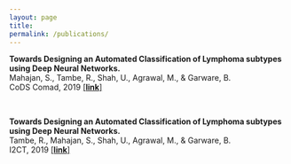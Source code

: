 ```yaml
---
layout: page
title: 
permalink: /publications/
---
```


**Towards Designing an Automated Classification of Lymphoma subtypes using Deep Neural Networks.**<br> 
Mahajan, S., Tambe, R., Shah, U., Agrawal, M., & Garware, B.<br>
CoDS Comad, 2019 [[**link**]](https://dl.acm.org/doi/abs/10.1145/3297001.3297019)

<br>


**Towards Designing an Automated Classification of Lymphoma subtypes using Deep Neural Networks.** <br> 
Tambe, R., Mahajan, S., Shah, U., Agrawal, M., & Garware, B.<br>
I2CT, 2019 [[**link**]](https://ieeexplore.ieee.org/abstract/document/9033555) 
<br>


